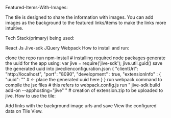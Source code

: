 Featured-Items-With-Images:

The tile is designed to share the information with images. You can add images as the background to the featured links/items to make the links more intuitive.

Tech Stack(primary) being used:

React Js
Jive-sdk
JQuery
Webpack
How to install and run:

clone the repo
run npm-install # installing required node packages
generate the uuid for the app using:
   var jive = require('jive-sdk');
   jive.util.guid()
   save the generated uuid into jiveclienconfiguration.json
   {
       "clientUrl": "http://localhost",
       "port": "8090",
       "development" : true,
       "extensionInfo" : {
           "uuid": "" # <- place the generated uuid here
       }
   }
run webpack command to compile the jsx files # this refers to webpack.config.js
run " jive-sdk build add-on --apphosting="jive" " # creation of extension.zip to be uploaded to jive.
How to use the tile:

Add links with the background image urls and save
View the configured data on Tile View.
